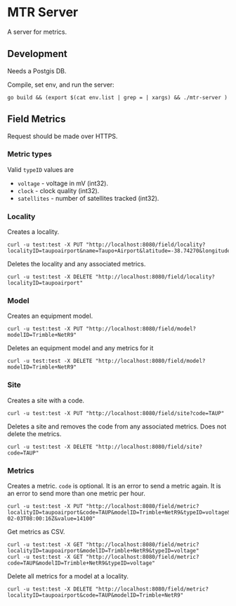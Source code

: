 # MTR Server

A server for metrics.

## Development

Needs a Postgis DB.

Compile, set env, and run the server:

```
go build && (export $(cat env.list | grep = | xargs) && ./mtr-server )
```

## Field Metrics

Request should be made over HTTPS.

### Metric types

Valid `typeID` values are 

* `voltage` - voltage in mV (int32).
* `clock` - clock quality (int32).
* `satellites` - number of satellites tracked (int32).


### Locality 

Creates a locality.

```
curl -u test:test -X PUT "http://localhost:8080/field/locality?localityID=taupoairport&name=Taupo+Airport&latitude=-38.74270&longitude=176.08100"
```

Deletes the locality and any associated metrics.

```
curl -u test:test -X DELETE "http://localhost:8080/field/locality?localityID=taupoairport"
```

### Model

Creates an equipment model.

```
curl -u test:test -X PUT "http://localhost:8080/field/model?modelID=Trimble+NetR9"
```

Deletes an equipment model and any metrics for it

```
curl -u test:test -X DELETE "http://localhost:8080/field/model?modelID=Trimble+NetR9"
```

### Site

Creates a site with a code. 

```
curl -u test:test -X PUT "http://localhost:8080/field/site?code=TAUP"
```

Deletes a site and removes the code from any associated metrics.  Does not delete the metrics.

```
curl -u test:test -X DELETE "http://localhost:8080/field/site?code=TAUP"
```

### Metrics

Creates a metric.  `code` is optional.  It is an error to send a metric again.  It is an error to send more than one metric per hour.

```
curl -u test:test -X PUT "http://localhost:8080/field/metric?localityID=taupoairport&code=TAUP&modelID=Trimble+NetR9&typeID=voltage&time=2016-02-03T08:00:16Z&value=14100"
```

Get metrics as CSV.

```
curl -u test:test -X GET "http://localhost:8080/field/metric?localityID=taupoairport&modelID=Trimble+NetR9&typeID=voltage"
curl -u test:test -X GET "http://localhost:8080/field/metric?code=TAUP&modelID=Trimble+NetR9&typeID=voltage"
```

Delete all metrics for a model at a locality.

```
curl -u test:test -X DELETE "http://localhost:8080/field/metric?localityID=taupoairport&code=TAUP&modelID=Trimble+NetR9"
```
